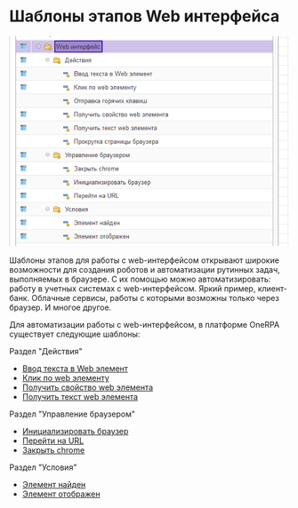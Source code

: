 # Шаблоны этапов Web интерфейса

![](<../../../.gitbook/assets/web-интерфейс ОбщийСписок.png>)

Шаблоны этапов для работы с web-интерфейсом открывают широкие возможности для создания роботов и автоматизации рутинных задач, выполняемых в браузере.  С их помощью можно автоматизировать: работу в учетных системах с web-интерфейсом. Яркий пример, клиент-банк. Облачные сервисы, работы с которыми возможны только через браузер. И многое другое.

Для автоматизации работы с web-интерфейсом, в платформе OneRPA существует следующие шаблоны:

Раздел "Действия"

* [Ввод текста в Web элемент](deistviya/vvod-teksta-v-web-element.md)
* [Клик по web элементу](deistviya/klik-po-web-elementu.md)
* [Получить свойство web элемента](deistviya/poluchit-svoistvo-web-elementa.md)
* [Получить текст web элемента](deistviya/poluchit-tekst-web-elementa.md)

Раздел "Управление браузером"

* [Инициализировать браузер](upravlenie-brauzerom/inicializirovat-brauzer.md)
* [Перейти на URL](upravlenie-brauzerom/pereiti-na-url.md)
* [Закрыть chrome](upravlenie-brauzerom/zakryt-chrome.md)

Раздел "Условия"

* [Элемент найден](usloviya/element-naiden.md)
* [Элемент отображен](usloviya/element-otobrazhen.md)
